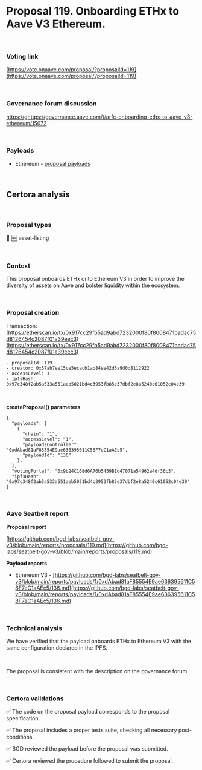 # Proposal 119. Onboarding ETHx to Aave V3 Ethereum.

<br>

### Voting link

[https://vote.onaave.com/proposal/?proposalId=119](https://vote.onaave.com/proposal/?proposalId=119)

<br>

### Governance forum discussion

[https://ghttps://governance.aave.com/t/arfc-onboarding-ethx-to-aave-v3-ethereum/15672](https://governance.aave.com/t/arfc-onboarding-ethx-to-aave-v3-ethereum/15672)

<br>

### Payloads

* Ethereum - [proposal payloads](https://etherscan.io/address/0x94cdd72ee5Ba46b9132E99957085Fc4467c50350#code#F1#L1)

<br>

## Certora analysis

<br>

### Proposal types

:gem: :new: asset-listing

<br>

### Context

This proposal onboards ETHx onto Ethereum V3 in order to improve the diversity of assets on Aave and bolster liquidity within the ecosystem.


<br>

### Proposal creation

Transaction: [https://etherscan.io/tx/0x917cc29fb5ad9abd7232000f80f8008471badac75d8126454c2087f01a39eec3](https://etherscan.io/tx/0x917cc29fb5ad9abd7232000f80f8008471badac75d8126454c2087f01a39eec3)

```
- proposalId: 119
- creator: 0x57ab7ee15ce5ecacb1ab84ee42d5a9d0d8112922
- accessLevel: 1
- ipfsHash: 0x97c348f2ab5a533a551aeb5021bd4c3953fb85e37dbf2e8a5240c61052c04e39
```

<br>

**createProposal() parameters**

```
{
  "payloads": [ 
    { 
      "chain": "1", 
      "accessLevel": "1", 
      "payloadsController": "0xdAbad81aF85554E9ae636395611C58F7eC1aAEc5", 
      "payloadId": "136" 
    }, 
  ], 
  "votingPortal": "0x9b24C168d6A76b5459B1d47071a54962a4df36c3", 
  "ipfsHash": "0x97c348f2ab5a533a551aeb5021bd4c3953fb85e37dbf2e8a5240c61052c04e39" 
}
```

<br>

### Aave Seatbelt report

**Proposal report**

[https://github.com/bgd-labs/seatbelt-gov-v3/blob/main/reports/proposals/119.md](https://github.com/bgd-labs/seatbelt-gov-v3/blob/main/reports/proposals/119.md)

**Payload reports**

* Ethereum V3 - [https://github.com/bgd-labs/seatbelt-gov-v3/blob/main/reports/payloads/1/0xdAbad81aF85554E9ae636395611C58F7eC1aAEc5/136.md](https://github.com/bgd-labs/seatbelt-gov-v3/blob/main/reports/payloads/1/0xdAbad81aF85554E9ae636395611C58F7eC1aAEc5/136.md)

<br>

### Technical analysis

We have verified that the payload onboards ETHx to Ethereum V3 with the same configuration declared in the IPFS.

<br>

The proposal is consistent with the description on the governance forum.

<br>

### Certora validations

:white_check_mark: The code on the proposal payload corresponds to the proposal specification.

:white_check_mark: The proposal includes a proper tests suite, checking all necessary post-conditions. 

:white_check_mark: BGD reviewed the payload before the proposal was submitted. 

:white_check_mark: Certora reviewed the procedure followed to submit the proposal.
